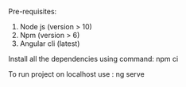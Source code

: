 Pre-requisites: 
1. Node js (version > 10)
2. Npm (version > 6)
3. Angular cli (latest)

Install all the dependencies using command:
    npm ci

To run project on localhost use :
    ng serve
